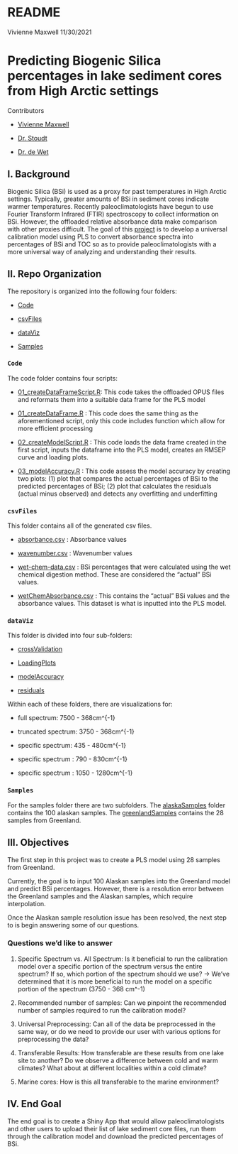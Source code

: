 README
================
Vivienne Maxwell
11/30/2021

# Predicting Biogenic Silica percentages in lake sediment cores from High Arctic settings

Contributors

  - [Vivienne Maxwell](https://github.com/people-r-strange)

  - [Dr. Stoudt](https://github.com/sastoudt)

  - [Dr. de Wet](https://www.smith.edu/academics/faculty/greg-de-wet)

## I. Background

Biogenic Silica (BSi) is used as a proxy for past temperatures in High
Arctic settings. Typically, greater amounts of BSi in sediment cores
indicate warmer temperatures. Recently paleoclimatologists have begun to
use Fourier Transform Infrared (FTIR) spectroscopy to collect
information on BSi. However, the offloaded relative absorbance data make
comparison with other proxies difficult. The goal of this
[project](https://www.causeweb.org/usproc/eusrc/2021/virtual-posters/7)
is to develop a universal calibration model using PLS to convert
absorbance spectra into percentages of BSi and TOC so as to provide
paleoclimatologists with a more universal way of analyzing and
understanding their results.

## II. Repo Organization

The repository is organized into the following four folders:

  - [Code](https://github.com/people-r-strange/PLSmodel/tree/main/Code)

  - [csvFiles](https://github.com/people-r-strange/PLSmodel/tree/main/csvFiles)

  - [dataViz](https://github.com/people-r-strange/PLSmodel/tree/main/dataViz)

  - [Samples](https://github.com/people-r-strange/PLSmodel/tree/main/Samples)

### `Code`

The code folder contains four scripts:

  - [01\_createDataFrameScript.R](https://github.com/people-r-strange/PLSmodel/blob/main/Code/01_createDataFrameScript.R):
    This code takes the offloaded OPUS files and reformats them into a
    suitable data frame for the PLS model

  - [01\_createDataFrame.R](https://github.com/people-r-strange/PLSmodel/blob/main/Code/01_createDataFrame.R)
    : This code does the same thing as the aforementioned script, only
    this code includes function which allow for more efficient
    processing

  - [02\_createModelScript.R](https://github.com/people-r-strange/PLSmodel/blob/main/Code/02_createModelScript.R)
    : This code loads the data frame created in the first script, inputs
    the dataframe into the PLS model, creates an RMSEP curve and loading
    plots.

  - [03\_modelAccuracy.R](https://github.com/people-r-strange/PLSmodel/blob/main/Code/03_modelAccuracy.R)
    : This code assess the model accuracy by creating two plots: (1)
    plot that compares the actual percentages of BSi to the predicted
    percentages of BSi; (2) plot that calculates the residuals (actual
    minus observed) and detects any overfitting and underfitting

### `csvFiles`

This folder contains all of the generated csv files.

  - [absorbance.csv](https://github.com/people-r-strange/PLSmodel/blob/main/csvFiles/absorbance.csv)
    : Absorbance values

  - [wavenumber.csv](https://github.com/people-r-strange/PLSmodel/blob/main/csvFiles/wavenumber.csv)
    : Wavenumber values

  - [wet-chem-data.csv](https://github.com/people-r-strange/PLSmodel/blob/main/csvFiles/wet-chem-data.csv)
    : BSi percentages that were calculated using the wet chemical
    digestion method. These are considered the “actual” BSi values.

  - [wetChemAbsorbance.csv](https://github.com/people-r-strange/PLSmodel/blob/main/csvFiles/wetChemAbsorbance.csv)
    : This contains the “actual” BSi values and the absorbance values.
    This dataset is what is inputted into the PLS model.

### `dataViz`

This folder is divided into four sub-folders:

  - [crossValidation](https://github.com/people-r-strange/PLSmodel/tree/main/dataViz/Greenland/crossValidation)

  - [LoadingPlots](https://github.com/people-r-strange/PLSmodel/tree/main/dataViz/Greenland/LoadingPlots)

  - [modelAccuracy](https://github.com/people-r-strange/PLSmodel/tree/main/dataViz/Greenland/modelAccuracy)

  - [residuals](https://github.com/people-r-strange/PLSmodel/tree/main/dataViz/Greenland/residuals)

Within each of these folders, there are visualizations for:

  - full spectrum: 7500 - 368cm^{-1}

  - truncated spectrum: 3750 - 368cm^{-1}

  - specific spectrum: 435 - 480cm^{-1}

  - specific spectrum : 790 - 830cm^{-1}

  - specific spectrum : 1050 - 1280cm^{-1}

### `Samples`

For the samples folder there are two subfolders. The
[alaskaSamples](https://github.com/people-r-strange/PLSmodel/tree/main/Samples/alaskaSamples)
folder contains the 100 alaskan samples. The
[greenlandSamples](https://github.com/people-r-strange/PLSmodel/tree/main/Samples/greenlandSamples)
contains the 28 samples from Greenland.

## III. Objectives

The first step in this project was to create a PLS model using 28
samples from Greenland.

Currently, the goal is to input 100 Alaskan samples into the Greenland
model and predict BSi percentages. However, there is a resolution error
between the Greenland samples and the Alaskan samples, which require
interpolation.

Once the Alaskan sample resolution issue has been resolved, the next
step to is begin answering some of our questions.

### Questions we’d like to answer

1.  Specific Spectrum vs. All Spectrum: Is it beneficial to run the
    calibration model over a specific portion of the spectrum versus the
    entire spectrum? If so, which portion of the spectrum should we use?
    -\> We’ve determined that it is more beneficial to run the model on
    a specific portion of the spectrum (3750 - 368 cm^-1)

2.  Recommended number of samples: Can we pinpoint the recommended
    number of samples required to run the calibration model?

3.  Universal Preprocessing: Can all of the data be preprocessed in the
    same way, or do we need to provide our user with various options for
    preprocessing the data?

4.  Transferable Results: How transferable are these results from one
    lake site to another? Do we observe a difference between cold and
    warm climates? What about at different localities within a cold
    climate?

5.  Marine cores: How is this all transferable to the marine
    environment?

## IV. End Goal

The end goal is to create a Shiny App that would allow
paleoclimatologists and other users to upload their list of lake
sediment core files, run them through the calibration model and download
the predicted percentages of BSi.
